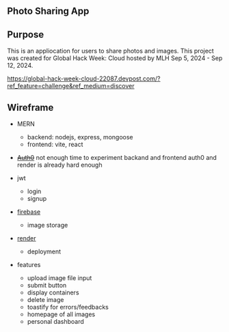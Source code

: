 ## Photo Sharing App

## Purpose

This is an appliocation for users to share photos and images. This project was created for Global Hack Week: Cloud hosted by MLH Sep 5, 2024 - Sep 12, 2024.

https://global-hack-week-cloud-22087.devpost.com/?ref_feature=challenge&ref_medium=discover

## Wireframe

- MERN
  - backend: nodejs, express, mongoose
  - frontend: vite, react
- ~~[Auth0](https://auth0.com/docs)~~ not enough time to experiment backand and frontend auth0 and render is already hard enough
- jwt
  - login
  - signup
- [firebase](https://firebase.google.com)
  - image storage
- [render](https://render.com)

  - deployment

- features
  - upload image file input
  - submit button
  - display containers
  - delete image
  - toastify for errors/feedbacks
  - homepage of all images
  - personal dashboard
